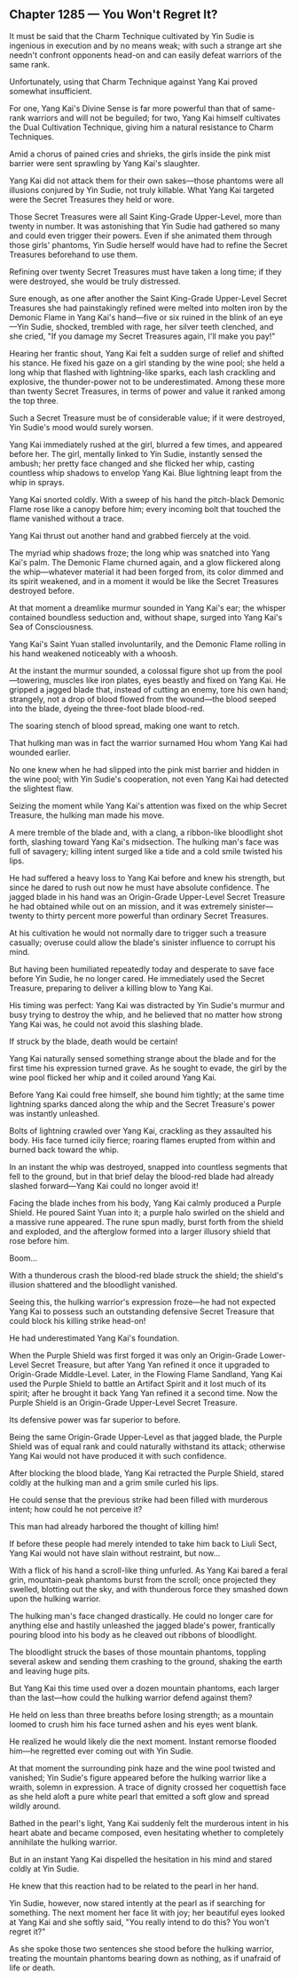 ## Chapter 1285 — You Won't Regret It?

It must be said that the Charm Technique cultivated by Yin Sudie is ingenious in execution and by no means weak; with such a strange art she needn't confront opponents head-on and can easily defeat warriors of the same rank.

Unfortunately, using that Charm Technique against Yang Kai proved somewhat insufficient.

For one, Yang Kai's Divine Sense is far more powerful than that of same-rank warriors and will not be beguiled; for two, Yang Kai himself cultivates the Dual Cultivation Technique, giving him a natural resistance to Charm Techniques.

Amid a chorus of pained cries and shrieks, the girls inside the pink mist barrier were sent sprawling by Yang Kai's slaughter.

Yang Kai did not attack them for their own sakes—those phantoms were all illusions conjured by Yin Sudie, not truly killable. What Yang Kai targeted were the Secret Treasures they held or wore.

Those Secret Treasures were all Saint King-Grade Upper-Level, more than twenty in number. It was astonishing that Yin Sudie had gathered so many and could even trigger their powers. Even if she animated them through those girls' phantoms, Yin Sudie herself would have had to refine the Secret Treasures beforehand to use them.

Refining over twenty Secret Treasures must have taken a long time; if they were destroyed, she would be truly distressed.

Sure enough, as one after another the Saint King-Grade Upper-Level Secret Treasures she had painstakingly refined were melted into molten iron by the Demonic Flame in Yang Kai's hand—five or six ruined in the blink of an eye—Yin Sudie, shocked, trembled with rage, her silver teeth clenched, and she cried, "If you damage my Secret Treasures again, I'll make you pay!"

Hearing her frantic shout, Yang Kai felt a sudden surge of relief and shifted his stance. He fixed his gaze on a girl standing by the wine pool; she held a long whip that flashed with lightning-like sparks, each lash crackling and explosive, the thunder-power not to be underestimated. Among these more than twenty Secret Treasures, in terms of power and value it ranked among the top three.

Such a Secret Treasure must be of considerable value; if it were destroyed, Yin Sudie's mood would surely worsen.

Yang Kai immediately rushed at the girl, blurred a few times, and appeared before her. The girl, mentally linked to Yin Sudie, instantly sensed the ambush; her pretty face changed and she flicked her whip, casting countless whip shadows to envelop Yang Kai. Blue lightning leapt from the whip in sprays.

Yang Kai snorted coldly. With a sweep of his hand the pitch-black Demonic Flame rose like a canopy before him; every incoming bolt that touched the flame vanished without a trace.

Yang Kai thrust out another hand and grabbed fiercely at the void.

The myriad whip shadows froze; the long whip was snatched into Yang Kai's palm. The Demonic Flame churned again, and a glow flickered along the whip—whatever material it had been forged from, its color dimmed and its spirit weakened, and in a moment it would be like the Secret Treasures destroyed before.

At that moment a dreamlike murmur sounded in Yang Kai's ear; the whisper contained boundless seduction and, without shape, surged into Yang Kai's Sea of Consciousness.

Yang Kai's Saint Yuan stalled involuntarily, and the Demonic Flame rolling in his hand weakened noticeably with a whoosh.

At the instant the murmur sounded, a colossal figure shot up from the pool—towering, muscles like iron plates, eyes beastly and fixed on Yang Kai. He gripped a jagged blade that, instead of cutting an enemy, tore his own hand; strangely, not a drop of blood flowed from the wound—the blood seeped into the blade, dyeing the three-foot blade blood-red.

The soaring stench of blood spread, making one want to retch.

That hulking man was in fact the warrior surnamed Hou whom Yang Kai had wounded earlier.

No one knew when he had slipped into the pink mist barrier and hidden in the wine pool; with Yin Sudie's cooperation, not even Yang Kai had detected the slightest flaw.

Seizing the moment while Yang Kai's attention was fixed on the whip Secret Treasure, the hulking man made his move.

A mere tremble of the blade and, with a clang, a ribbon-like bloodlight shot forth, slashing toward Yang Kai's midsection. The hulking man's face was full of savagery; killing intent surged like a tide and a cold smile twisted his lips.

He had suffered a heavy loss to Yang Kai before and knew his strength, but since he dared to rush out now he must have absolute confidence. The jagged blade in his hand was an Origin-Grade Upper-Level Secret Treasure he had obtained while out on an mission, and it was extremely sinister—twenty to thirty percent more powerful than ordinary Secret Treasures.

At his cultivation he would not normally dare to trigger such a treasure casually; overuse could allow the blade's sinister influence to corrupt his mind.

But having been humiliated repeatedly today and desperate to save face before Yin Sudie, he no longer cared. He immediately used the Secret Treasure, preparing to deliver a killing blow to Yang Kai.

His timing was perfect: Yang Kai was distracted by Yin Sudie's murmur and busy trying to destroy the whip, and he believed that no matter how strong Yang Kai was, he could not avoid this slashing blade.

If struck by the blade, death would be certain!

Yang Kai naturally sensed something strange about the blade and for the first time his expression turned grave. As he sought to evade, the girl by the wine pool flicked her whip and it coiled around Yang Kai.

Before Yang Kai could free himself, she bound him tightly; at the same time lightning sparks danced along the whip and the Secret Treasure's power was instantly unleashed.

Bolts of lightning crawled over Yang Kai, crackling as they assaulted his body. His face turned icily fierce; roaring flames erupted from within and burned back toward the whip.

In an instant the whip was destroyed, snapped into countless segments that fell to the ground, but in that brief delay the blood-red blade had already slashed forward—Yang Kai could no longer avoid it!

Facing the blade inches from his body, Yang Kai calmly produced a Purple Shield. He poured Saint Yuan into it; a purple halo swirled on the shield and a massive rune appeared. The rune spun madly, burst forth from the shield and exploded, and the afterglow formed into a larger illusory shield that rose before him.

Boom...

With a thunderous crash the blood-red blade struck the shield; the shield's illusion shattered and the bloodlight vanished.

Seeing this, the hulking warrior's expression froze—he had not expected Yang Kai to possess such an outstanding defensive Secret Treasure that could block his killing strike head-on!

He had underestimated Yang Kai's foundation.

When the Purple Shield was first forged it was only an Origin-Grade Lower-Level Secret Treasure, but after Yang Yan refined it once it upgraded to Origin-Grade Middle-Level. Later, in the Flowing Flame Sandland, Yang Kai used the Purple Shield to battle an Artifact Spirit and it lost much of its spirit; after he brought it back Yang Yan refined it a second time. Now the Purple Shield is an Origin-Grade Upper-Level Secret Treasure.

Its defensive power was far superior to before.

Being the same Origin-Grade Upper-Level as that jagged blade, the Purple Shield was of equal rank and could naturally withstand its attack; otherwise Yang Kai would not have produced it with such confidence.

After blocking the blood blade, Yang Kai retracted the Purple Shield, stared coldly at the hulking man and a grim smile curled his lips.

He could sense that the previous strike had been filled with murderous intent; how could he not perceive it?

This man had already harbored the thought of killing him!

If before these people had merely intended to take him back to Liuli Sect, Yang Kai would not have slain without restraint, but now...

With a flick of his hand a scroll-like thing unfurled. As Yang Kai bared a feral grin, mountain-peak phantoms burst from the scroll; once projected they swelled, blotting out the sky, and with thunderous force they smashed down upon the hulking warrior.

The hulking man's face changed drastically. He could no longer care for anything else and hastily unleashed the jagged blade's power, frantically pouring blood into his body as he cleaved out ribbons of bloodlight.

The bloodlight struck the bases of those mountain phantoms, toppling several askew and sending them crashing to the ground, shaking the earth and leaving huge pits.

But Yang Kai this time used over a dozen mountain phantoms, each larger than the last—how could the hulking warrior defend against them?

He held on less than three breaths before losing strength; as a mountain loomed to crush him his face turned ashen and his eyes went blank.

He realized he would likely die the next moment. Instant remorse flooded him—he regretted ever coming out with Yin Sudie.

At that moment the surrounding pink haze and the wine pool twisted and vanished; Yin Sudie's figure appeared before the hulking warrior like a wraith, solemn in expression. A trace of dignity crossed her coquettish face as she held aloft a pure white pearl that emitted a soft glow and spread wildly around.

Bathed in the pearl's light, Yang Kai suddenly felt the murderous intent in his heart abate and became composed, even hesitating whether to completely annihilate the hulking warrior.

But in an instant Yang Kai dispelled the hesitation in his mind and stared coldly at Yin Sudie.

He knew that this reaction had to be related to the pearl in her hand.

Yin Sudie, however, now stared intently at the pearl as if searching for something. The next moment her face lit with joy; her beautiful eyes looked at Yang Kai and she softly said, "You really intend to do this? You won't regret it?"

As she spoke those two sentences she stood before the hulking warrior, treating the mountain phantoms bearing down as nothing, as if unafraid of life or death.